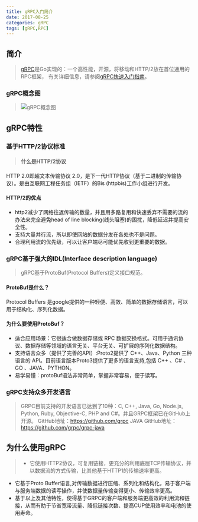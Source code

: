 ```yaml
---
title: gRPC入门简介
date: 2017-08-25
categories: gRPC
tags: [gRPC,RPC]
---
```

## 简介
> [gRPC](https://grpc.io/)是Go实现的：一个高性能，开源，将移动和HTTP/2放在首位通用的RPC框架， 有关详细信息，请参阅[gRPC快速入门指南](https://grpc.io/docs/)。
### gRPC概念图
>![gRPC概念图](1.png)

## gRPC特性
### 基于HTTP/2协议标准
> #### 什么是HTTP/2协议
HTTP 2.0即超文本传输协议 2.0，是下一代HTTP协议（基于二进制的传输协议）。是由互联网工程任务组（IETF）的Bis (httpbis)工作小组进行开发。
#### HTTP/2的优点
+ http2减少了网络往返传输的数量，并且用多路复用和快速丢弃不需要的流的办法来完全避免head of line blocking(线头阻塞)的困扰，降低延迟并提高安全性。
+ 支持大量并行流，所以即使网站的数据分发在各处也不是问题。
+ 合理利用流的优先级，可以让客户端尽可能优先收到更重要的数据。

### gRPC基于强大的IDL(Interface description language)
> gRPC基于ProtoBuf(Protocol Buffers)定义接口规范。
#### ProtoBuf是什么？
Protocol Buffers 是google提供的一种轻便、高效、简单的数据存储语言，可以用于结构化、序列化数据。
#### 为什么要使用ProtoBuf？
+ 适合应用场景：它很适合做数据存储或 RPC 数据交换格式。可用于通讯协议、数据存储等领域的语言无关、平台无关、可扩展的序列化数据结构。
+ 支持语言众多（提供了完善的API）:Proto2提供了 C++、Java、Python 三种语言的 API。目前语言版本Proto3提供了更多的语言支持,包括 C++ 、C# 、GO 、JAVA、PYTHON。
+ 易学易懂：protoBuf语法非常简单，掌握非常容易，便于读写。

### gRPC支持众多开发语言
>GRPC目前支持的开发语言已达到了10种：C, C++, Java, Go, Node.js, Python, Ruby, Objective-C, PHP and C#。并且GRPC框架已在GitHub上开源。
 GitHub地址：https://github.com/grpc
 JAVA GitHub地址：https://github.com/grpc/grpc-java

## 为什么使用gRPC
> + 它使用HTTP2协议，可复用链接，更充分的利用底层TCP传输协议，并以数据流的方式传输，比其他基于HTTP1的传输速率更高。
+ 它基于Proto Buffer语言,对传输数据进行压缩、系列化和结构化，易于客户端与服务端数据的读写操作，并使数据量传输变得更小、传输效率更高。
+ 基于以上及其他特性，使得基于GRPC的客户端和服务端更高效的利用流和链接，从而有助于节省宽带流量、降低链接次数、提高CUP使用效率和电池的使用寿命。
